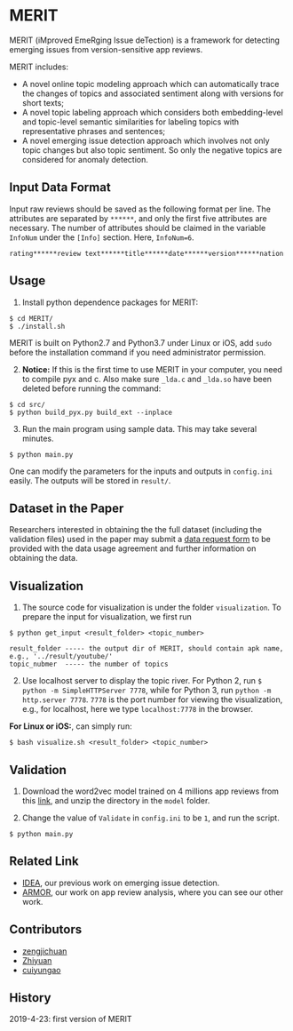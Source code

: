 # MERIT
MERIT (iMproved EmeRging Issue deTection) is a framework for detecting emerging issues from version-sensitive app reviews.

MERIT includes:
 * A novel online topic modeling approach which can automatically trace the changes of topics and associated sentiment along with versions for short texts;
 * A novel topic labeling approach which considers both embedding-level and topic-level semantic similarities for labeling topics with representative phrases and sentences;
 * A novel emerging issue detection approach which involves not only topic changes but also topic sentiment. So only the negative topics are considered for anomaly detection.
 
 



## Input Data Format
Input raw reviews should be saved as the following format per line. The attributes are separated by `******`, and only the first five attributes are necessary. The number of attributes should be claimed in the variable `InfoNum` under the `[Info]` section. Here, `InfoNum=6`.

```
rating******review text******title******date******version******nation
```

## Usage
1. Install python dependence packages for MERIT:

```
$ cd MERIT/
$ ./install.sh
```
MERIT is built on Python2.7 and Python3.7 under Linux or iOS, add `sudo` before the installation command if you need administrator permission.

2. **Notice:** If this is the first time to use MERIT in your computer, you need to compile pyx and c. Also make sure `_lda.c` and `_lda.so` have been deleted before running the command:

```
$ cd src/
$ python build_pyx.py build_ext --inplace
```

3. Run the main program using sample data. This may take several minutes.

```
$ python main.py
```

One can modify the parameters for the inputs and outputs in `config.ini` easily. The outputs will be stored in `result/`.

## Dataset in the Paper
Researchers interested in obtaining the the full dataset (including the validation files) used in the paper may submit a [data request form](https://goo.gl/forms/nAAkSa5o5yrSIaPr2) to be provided with the data usage agreement and further information on obtaining the data.


## Visualization
1. The source code for visualization is under the folder `visualization`. To prepare the input for visualization, we first run

```
$ python get_input <result_folder> <topic_number>

result_folder ----- the output dir of MERIT, should contain apk name, e.g., '../result/youtube/'
topic_nubmer  ----- the number of topics
```

2. Use localhost server to display the topic river. For Python 2, run `$ python -m SimpleHTTPServer 7778`, while for Python 3, run `python -m http.server 7778`. `7778` is the port number for viewing the visualization, e.g., for localhost, here we type `localhost:7778` in the browser.

**For Linux or iOS:**, can simply run:

```
$ bash visualize.sh <result_folder> <topic_number>
```

## Validation
1. Download the word2vec model trained on 4 millions app reviews from this [link](https://www.dropbox.com/s/et4n6sj3k94ku2s/wv.zip?dl=0), and unzip the directory in the `model` folder.

2. Change the value of `Validate` in `config.ini` to be `1`, and run the script.

```
$ python main.py
```

## Related Link

* [IDEA](https://github.com/armor-ai/IDEA), our previous work on emerging issue detection.
* [ARMOR](https://remine-lab.github.io/), our work on app review analysis, where you can see our other work.

## Contributors
* [zengjichuan](https://github.com/zengjichuan)
* [Zhiyuan](https://github.com/preke)
* [cuiyungao](https://github.com/cuiyungao)


## History
2019-4-23: first version of MERIT
